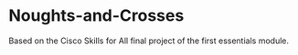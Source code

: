# Noughts-and-Crosses

Based on the Cisco Skills for All final project of the first essentials module.
